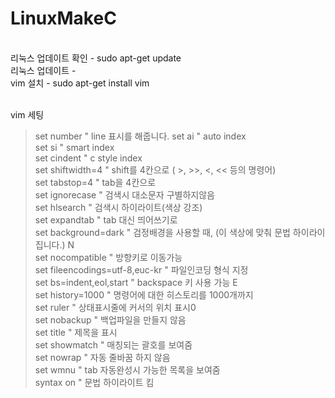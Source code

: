 # LinuxMakeC


</br> 리눅스 업데이트 확인 - sudo apt-get update
</br> 리눅스 업데이트 - 
</br> vim 설치 - sudo apt-get install vim
</br>

</br> vim 세팅



>set number " line 표시를 해줍니다. set ai " auto index</br>
set si " smart index</br>
set cindent " c style index</br>
set shiftwidth=4 " shift를 4칸으로 ( >, >>, <, << 등의 명령어)</br>
set tabstop=4 " tab을 4칸으로</br>
set ignorecase " 검색시 대소문자 구별하지않음</br>
set hlsearch " 검색시 하이라이트(색상 강조)</br>
set expandtab " tab 대신 띄어쓰기로</br>
set background=dark " 검정배경을 사용할 때, (이 색상에 맞춰 문법 하이라이집니다.) N</br>
set nocompatible " 방향키로 이동가능</br>
set fileencodings=utf-8,euc-kr " 파일인코딩 형식 지정</br>
set bs=indent,eol,start " backspace 키 사용 가능 E</br>
set history=1000 " 명령어에 대한 히스토리를 1000개까지</br>
set ruler " 상태표시줄에 커서의 위치 표시0</br>
set nobackup " 백업파일을 만들지 않음</br>
set title " 제목을 표시</br>
set showmatch " 매칭되는 괄호를 보여줌</br>
set nowrap " 자동 줄바꿈 하지 않음</br>
set wmnu " tab 자동완성시 가능한 목록을 보여줌</br>
syntax on " 문법 하이라이트 킴</br>


</br>
</br>
</br>
